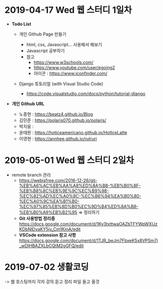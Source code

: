# 2019-04-17 Wed 웹 스터디 1일차

- <b>Todo List</b>

  - 개인 Github Page 만들기

    - html, css, Javascript... 사용해서 해보기
    - Javascript 공부하기
    - 참고
      - https://www.w3schools.com/
      - https://www.youtube.com/user/egoing2
      - 아이콘 : https://www.iconfinder.com/

  - Django 튜토리얼 (with Visual Studio Code)
    - https://code.visualstudio.com/docs/python/tutorial-django
      <br>
    
- <b>개인 Github URL </b>
  - 노종현 : https://beatz4.github.io/Blog
  - 김민준 : https://polaris070.github.io/polaris/
  - 박지웅 :
  - 윤태원 : https://hoticeamericano.github.io/HotIceLatte
  - 이영현 : https://annhee.github.io/rulruri

# 2019-05-01 Wed 웹 스터디 2일차

- remote branch 관리
  - https://webisfree.com/2016-12-26/git-%EB%A6%AC%EB%AA%A8%ED%8A%B8-%EB%B0%8F-%EB%B8%8C%EB%9E%9C%EC%B9%98-%EC%82%AD%EC%A0%9C-%EC%B6%94%EA%B0%80-%EC%A0%9C%EA%B1%B0-%EC%97%85%EB%8D%B0%EC%9D%B4%ED%8A%B8-%EB%B0%A9%EB%B2%95 => 정리하기
  - <b>Git 사용방법 정리중 </b>
https://docs.google.com/document/d/1Ky3txttwaOAZbTFYWpWXUzKDbNlDvaKY5jy_Cm1KinA/edit
  - <b>VSCode extension 참고 사항 </b>
https://docs.google.com/document/d/1TJR_beJm7FbxeK5x8VPSm7i_wDIHBAZXLbCQtM2gGFQ/edit

# 2019-07-02 생활코딩
-> 웹 호스팅까지 각자 강의 듣고 정리 파일 들고 올것

